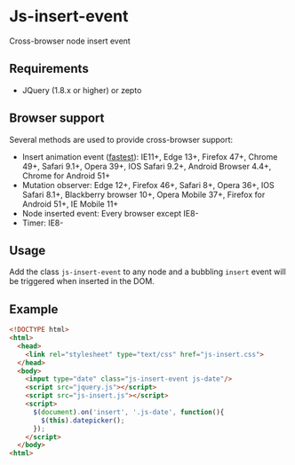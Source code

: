 # Js-insert-event
Cross-browser node insert event

## Requirements
- JQuery (1.8.x or higher) or zepto

## Browser support

Several methods are used to provide cross-browser support:

- Insert animation event ([fastest](http://www.backalleycoder.com/2012/04/25/i-want-a-damnodeinserted/)): IE11+, Edge 13+, Firefox 47+, Chrome 49+, Safari 9.1+, Opera 39+, IOS Safari 9.2+, Android Browser 4.4+, Chrome for Android 51+
- Mutation observer: Edge 12+, Firefox 46+, Safari 8+, Opera 36+, IOS Safari 8.1+, Blackberry browser 10+, Opera Mobile 37+, Firefox for Android 51+, IE Mobile 11+
- Node inserted event: Every browser except IE8-
- Timer: IE8-

## Usage
Add the class `js-insert-event` to any node and a bubbling `insert` event will be triggered when inserted in the DOM.

## Example
```html
<!DOCTYPE html>
<html>
  <head>
    <link rel="stylesheet" type="text/css" href="js-insert.css">
  </head>
  <body>
    <input type="date" class="js-insert-event js-date"/>
    <script src="jquery.js"></script>
    <script src="js-insert.js"></script>
    <script>
      $(document).on('insert', '.js-date', function(){
        $(this).datepicker();
      });
    </script>
  </body>
<html>
```
